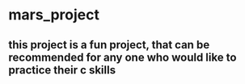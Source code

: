 # mars_project

## this project is a fun project, that can be recommended for any one who would like to practice their c skills 
